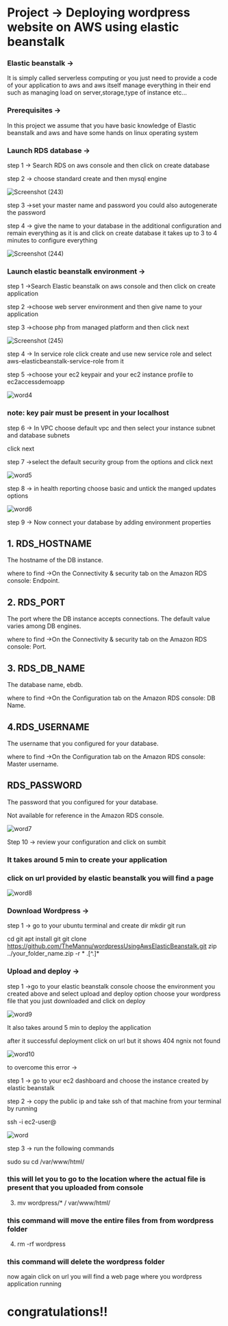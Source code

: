 # Project  → Deploying wordpress website on AWS using elastic beanstalk
### Elastic beanstalk →
It is simply called serverless computing or you just need to provide a code of your application to aws and aws itself manage everything in their end such as managing load on server,storage,type of instance etc…

### Prerequisites →
In this project we assume that you have basic knowledge of Elastic beanstalk and aws and have some hands on linux operating system

### Launch RDS database →
step 1 → Search RDS on aws console and then click on create database

step 2 → choose standard create and then mysql engine


![Screenshot (243)](https://github.com/TheMannu/wordpressUsingAwsElasticBeanstalk/assets/84488161/97e07011-62b9-437d-b0aa-ef671b37f233)



step 3 →set your master name and password you could also autogenerate the password

step 4 → give the name to your database in the additional configuration and remain everything as it is and click on create database it takes up to 3 to 4 minutes to configure everything


![Screenshot (244)](https://github.com/TheMannu/wordpressUsingAwsElasticBeanstalk/assets/84488161/4caf3c68-77f2-455f-abe9-904bd1d586f1)



### Launch elastic beanstalk environment →
step 1 →Search Elastic beanstalk on aws console and then click on create application

step 2 →choose web server environment and then give name to your application

step 3 →choose php from managed platform and then click next


![Screenshot (245)](https://github.com/TheMannu/wordpressUsingAwsElasticBeanstalk/assets/84488161/a4c39e67-8b53-480d-909f-9a751b440aa4)


step 4 → In service role click create and use new service role and select aws-elasticbeanstalk-service-role from it

step 5 →choose your ec2 keypair and your ec2 instance profile to ec2accessdemoapp


![word4](https://github.com/TheMannu/wordpressUsingAwsElasticBeanstalk/assets/84488161/3eb8f2a0-ea3a-4932-84fb-1db871f236d3)


### note: key pair must be present in your localhost


step 6 → In VPC choose default vpc and then select your instance subnet and database subnets

click next

step 7 →select the default security group from the options and click next


![word5](https://github.com/TheMannu/wordpressUsingAwsElasticBeanstalk/assets/84488161/9aeaf443-2348-4559-9593-81533fad285f)



step 8 → in health reporting choose basic and untick the manged updates options

![word6](https://github.com/TheMannu/wordpressUsingAwsElasticBeanstalk/assets/84488161/57e8d3e1-a616-457b-a58d-e604d78c7c64)



step 9 → Now connect your database by adding environment properties

## 1. RDS_HOSTNAME

The hostname of the DB instance.

where to find →On the Connectivity & security tab on the Amazon RDS console: Endpoint.

## 2. RDS_PORT

The port where the DB instance accepts connections. The default value varies among DB engines.

where to find →On the Connectivity & security tab on the Amazon RDS console: Port.

## 3. RDS_DB_NAME

The database name, ebdb.

where to find →On the Configuration tab on the Amazon RDS console: DB Name.

## 4.RDS_USERNAME

The username that you configured for your database.

where to find →On the Configuration tab on the Amazon RDS console: Master username.

## RDS_PASSWORD

The password that you configured for your database.

Not available for reference in the Amazon RDS console.


![word7](https://github.com/TheMannu/wordpressUsingAwsElasticBeanstalk/assets/84488161/8612bee2-b46f-4fb5-9d4a-0ff8dfe402c5)


Step 10 → review your configuration and click on sumbit

### It takes around 5 min to create your application

### click on url provided by elastic beanstalk you will find a page 



![word8](https://github.com/TheMannu/wordpressUsingAwsElasticBeanstalk/assets/84488161/d9729217-ecff-4c7c-b6d1-c755845cd44e)



### Download Wordpress →
step 1 → go to your ubuntu terminal and create dir mkdir git run

cd git
apt install git
git clone https://github.com/TheMannu/wordpressUsingAwsElasticBeanstalk.git
zip ../your_folder_name.zip -r * .[^.]*

### Upload and deploy →
step 1 →go to your elastic beanstalk console choose the environment you created above and select upload and deploy option choose your wordpress file that you just downloaded and click on deploy


![word9](https://github.com/TheMannu/wordpressUsingAwsElasticBeanstalk/assets/84488161/00be3927-eb87-4fcf-8317-d20d34bdf2a5)



It also takes around 5 min to deploy the application

after it successful deployment click on url but it shows 404 ngnix not found


![word10](https://github.com/TheMannu/wordpressUsingAwsElasticBeanstalk/assets/84488161/96b6c119-3e5a-4e69-8f75-046905aa08e0)



to overcome this error →

step 1 → go to your ec2 dashboard and choose the instance created by elastic beanstalk

step 2 → copy the public ip and take ssh of that machine from your terminal by running

ssh -i <your key pair name > ec2-user@<public ip>


![word](https://github.com/TheMannu/wordpressUsingAwsElasticBeanstalk/assets/84488161/82e34000-4dad-4b00-83d0-ef8121eb249e)


step 3 → run the following commands

sudo su
cd /var/www/html/
### this will let you to go to the location where the actual file is present that you uploaded from console

3. mv wordpress/* / var/www/html/

### this command will move the entire files from from wordpress folder

4. rm -rf wordpress

### this command will delete the wordpress folder

now again click on url you will find a web page where you wordpress application running

# congratulations!!




